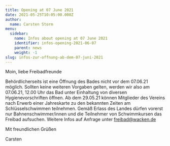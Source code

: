 ```yaml
---
title: Opening at 07 June 2021
date: 2021-05-25T10:05:00.000Z
author:
  name: Carsten Storm
menu:
  sidebar:
    name: Infos about opening at 07 June 2021
    identifier: infos-opening-2021-06-07
    parent: news
    weight: -1
slug: infos-zur-offnung-ab-dem-07-juni-2021
---
```


Moin, liebe Freibadfreunde

Behördlicherseits ist eine Öffnung des Bades nicht vor dem 07.06.21 möglich.
Sollten keine weiteren Vorgaben gelten, werden wir also am 07.06.21, 12.00 Uhr das Bad unter Einhaltung von diversen Hygienevorschriften öffnen.
Ab dem 29.05.21 können Mitglieder des Vereins nach Erwerb einer Jahreskarte zu den bekannten Zeiten am Schlüsselschwimmen teilnehmen.
Gemäß Erlass des Landes dürfen vorerst nur Bahnenschwimmer/innen und die Teilnehmer von Schwimmkursen das Freibad aufsuchen.
Weitere Infos auf Anfrage unter freibad@wacken.de

Mit freundlichen Grüßen

Carsten
